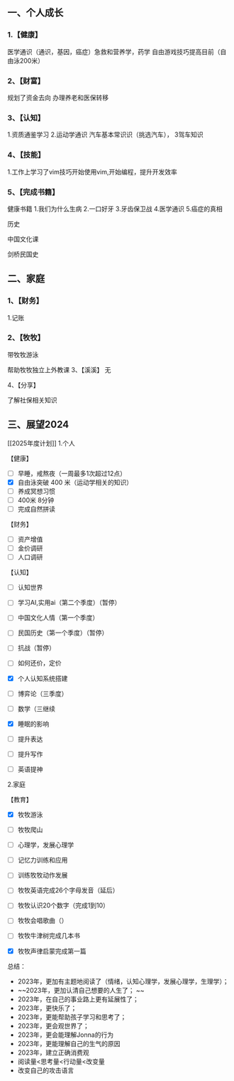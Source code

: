## 一、个人成长

### 1.【健康】
医学通识（通识，基因，癌症）急救和营养学，药学
自由游戏技巧提高目前（自由泳200米）

### 2、【财富】
规划了资金去向
办理养老和医保转移

### 3、【认知】
1.资质通鉴学习
2.运动学通识
汽车基本常识识（挑选汽车），
3驾车知识

### 4、【技能】

1.工作上学习了vim技巧开始使用vim,开始编程，提升开发效率

### 5、【完成书籍】
健康书籍
1.我们为什么生病
2.一口好牙
3.牙齿保卫战
4.医学通识
5.癌症的真相

历史

中国文化课

剑桥民国史

## 二、家庭

### 1、【财务】

1.记账

### 2、【牧牧】

带牧牧游泳

帮助牧牧独立上外教课
3、【溪溪】
无

4、【分享】

了解社保相关知识

## 三、展望2024
[[2025年度计划]]
1.个人

【健康】

- [ ] 早睡，戒熬夜（一周最多1次超过12点）
- [x] 自由泳突破 400 米（运动学相关的知识）
- [ ] 养成冥想习惯
- [ ] 400米 8分钟
- [ ] 完成自然拼读

【财务】

- [ ] 资产增值
- [ ] 金价调研
- [ ] 人口调研

【认知】


- [ ] 认知世界
- [ ] 学习AI,实用ai（第二个季度）（暂停）
- [ ] 中国文化人情（第一个季度）
- [ ] 民国历史（第一个季度）（暂停）
- [ ] 抗战（暂停）
- [ ] 如何还价，定价
- [x] 个人认知系统搭建
- [ ] 博弈论（三季度）
- [ ] 数学（三继续
- [x] 睡眠的影响
- [ ] 提升表达
- [ ] 提升写作
- [ ] 英语提神


2.家庭

【教育】

- [x] 牧牧游泳
- [ ] 牧牧爬山
- [ ] 心理学，发展心理学
- [ ] 记忆力训练和应用
- [ ] 训练牧牧动作发展
- [ ] 牧牧英语完成26个字母发音（延后）
- [ ] 牧牧认识20个数字（完成1到10）
- [ ] 牧牧会唱歌曲（）
- [ ] 牧牧牛津树完成几本书
- [x] 牧牧声律启蒙完成第一篇



总结：

- 2023年，更加有主题地阅读了（情绪，认知心理学，发展心理学，生理学）；
 - ~~2023年，更加认清自己想要的人生了； ~~
- 2023年，在自己的事业路上更有延展性了；
- 2023年，更快乐了；
- 2023年，更能帮助孩子学习和思考了；
- 2023年，更会观世界了；
- 2023年，更会能理解Jonna的行为
- 2023年，更能理解自己的生气的原因
- 2023年，建立正确消费观
- 阅读量<思考量<行动量<改变量
- 改变自己的攻击语言